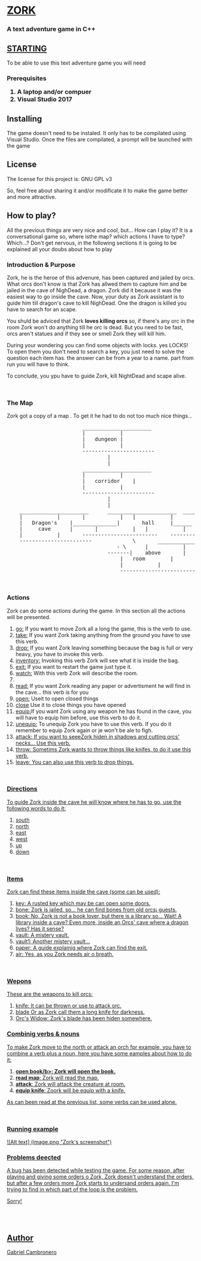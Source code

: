﻿<h1><u>ZORK</u></h1>

<h3>A text adventure game in C++</h3>

<h2><u>STARTING</u></h2>

<p>To be able to use this text adventure game you will need</p>

<h3>Prerequisites</3>
<ol>
	<li>A laptop and/or compuer</li>
	<li>Visual Studio 2017</li>
</ol>

<h2>Installing</h2>
<p>The game doesn't need to be instaled. It only has to be compilated using Visual Studio. Once the files are compilated, a prompt will be launched with the game</p>

<h2>License</h2>
<p>The license for this project is: GNU GPL v3</p>
<p>So, feel free about sharing it and/or modificate it to make the game better and more attractive.</p>
 
<h2>How to play?</h2>
All the previous things are very nice and cool, but... How can I play it? It is a conversational game so, where isthe map? which  actions I have to type? Which...? Don't get nervous,
in the following sections it is going to be explained all your doubs about how to play</p>

<h3>Introduction & Purpose</h3>
Zork, he is the heroe of this advenure, has been captured and jailed by orcs. What orcs don't know is that Zork has allwed them to capture him and be jailed in the cave of NighDead,
a dragon. Zork did it because it was the easiest way to go inside the cave. Now, your duty as Zork assistant is to guide him till dragon's cave to kill NighDead. One the dragon is killed
you have to search for an scape.</p>
<p>You shuld be adviced that Zork <b>loves killing orcs</b> so, if there's any orc in the room Zork won't do anything till he orc is dead. But you need to be fast, orcs aren't statues
and if they see or smell Zork they will kill him.</p>
<p>During your wondering you can find some objects with locks. yes LOCKS! To open them you don't need to search a key, you just need to solve the question each item has.
the answer can be from a year to a name.  part from run you will have to think.</p>
<p>To conclude, you ypu have to guide Zork, kill NightDead and scape alive.</p>

<br/>

<h3>The Map</h3>
<p>Zork got a copy of a map . To get it he had to do not too much nice things...<p>
<pre>
						______________________
						|			|
						|	dungeon	|
						|			|
						-----------------------
							    |
							    |
						______________________
						|			|
						|	corridor	|
						|			|
						-----------------------
							    |
							    |
	______________________		______________________	______________________
	|			|		|			|	|			|
	|	Dragon's	|______________|	   hall		|______	|	library		|
	|	  cave		|		|			|	|			|
	|			|		------------------------	-----------------------
	-----------------------			    \		______________________
							       - \		|			|
								-------|	above		|
									|	room		|
									|			|
									------------------------
</pre>

<br/>

<h3>Actions</h3>
<p>Zork can do some actions during the game. In this section all the actions will be presented.</p>
<ol>
	<li><u>go:</u> If you want to move Zork all a long the game, this is the verb to use.</li>
	<li><u>take:</u> If you want Zork taking anything from the ground you have to use this verb.</li>
	<li><u>drop:</u> If you want Zork leaving something because the bag is full or very heavy, you have to invoke this verb.</li>
	<li><u>inventory:</u> Invoking this verb Zork will see what it is inside the bag.</li>
	<li><u>exit:</u> If you want to restart the game just type it.</li>
	<li><u>watch:</u> With this verb Zork will describe the room.<li>
	<li><u>read:</u> If you want Zork reading any paper or advertisment he will find in the cave... this verb is for you</li>
	<li><u>open:</u> Useit to open closed things</li>
	<li><u>close</u> Use it to close things you have opened</li>
	<li><u>equip:</u>If you want Zork using any weapon he has found in the cave, you will have to equip him before, use this verb to do it.</li>
	<li><u>unequip:</u> To unequip Zork you have to use this verb. If you do it remember to equip Zork again or je won't be ale to figh.</li>
	<li><u>attack:</> If you want to seeeZork hiden in shadows and cutting orcs' necks... Use this verb.</li>
	<li><u>throw:</u> Sometims Zork wants to throw things like knifes, to do it use this verb.</li>
	<li><u>leave:</u> You can also use this verb to drop things.</li>
</ol>

<br/>

<h3>Directions</h3>
<p>To guide Zork inside the cave he will know where he has to go, use the following words to do it:</p>
<ol>
	<li><u>south</u></li>
	<li><u>north</u></li>
	<li><u>east</u></li>
	<li><u>west</u></li>
	<li><u>up</u></li>
	<li><u>down</u></li>
</ol>

<br/>

<h3>Items</h3>
<p>Zork can find these items inside the cave (some can be used):</p>
<ol>
	<li><u>key:</u> A rusted key which may be can open some doors.</i>
	<li><u>bone:</u> Zork is jailed, so... he can find bones from old orcs¡ guests.</li>
	<li><u>book:</u> No, Zork is not a book lover, but there is a library so... Wait! A library inside a cave? Even more, inside an Orcs' cave where a dragon lives? Has it sense?</li>
	<li><u>vault:</u> A mistery vault.</li>
	<li><u>vault1:</u> Another mistery vault...</li>
	<li><u>paper:</u> A guide explainig where Zork can find the exit.</li>
	<li><u>air:</u> Yes, as you Zork needs air o breath.</li>
</ol>

<br/>

<h3>Wepons</h3>
<p>These are the weapons to kill orcs:</p>
<ol>
	<li><u>knife:</u> It can be thrown or use to attack orc.</li>
	<li><u>blade</u> Or as Zork call them a long knife for darkness.</li>
	<li><u>Orc's Widow:</> Zork's blade has been hiden somewhere.</li>
</ol>

<h3>Combinig verbs & nouns</h3>
<p>To make Zork move to the north or attack an orch fpr example, you have to combine a verb plus a noun, here you have some eamples about how to do it:</p>
<ol>
	<li><b>open book/b>: Zork will open the book.<li>
	<li<b>read map</b>: Zork will read the map.</li>
	<li><b>attack</b>: Zork will attack the creature at room.</li>
	<li><b>equip knife</b>: Zoork will be equip with a knife.</li>
</ol>

<p>As can been read at the previous list, some verbs can be used alone.</p>

<br/>

<h3>Running example</h3>
![Alt text] (image.png "Zork's screenshot")

<h3>Problems deected</h3>
<p>A bug has been detected while testing the game. For some reason, after playing and giving some orders o Zork, Zork doesn't understand the orders, but after a few orders
more Zork starts to undersand orders again. I'm trying to find in which part of the loop is the problem.</p>
<p>Sorry!</p>
<br/><br/>

<h2><u>Author</u></h2>
<p>Gabriel Cambronero </p>